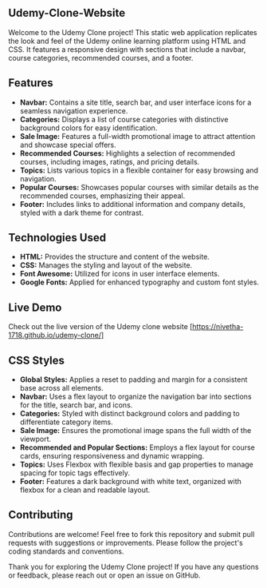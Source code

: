 ## Udemy-Clone-Website
Welcome to the Udemy Clone project! This static web application replicates the look and feel of the Udemy online learning platform using HTML and CSS. It features a responsive design with sections that include a navbar, course categories, recommended courses, and a footer.

## Features
- **Navbar:** Contains a site title, search bar, and user interface icons for a seamless navigation experience.
- **Categories:** Displays a list of course categories with distinctive background colors for easy identification.
- **Sale Image:** Features a full-width promotional image to attract attention and showcase special offers.
- **Recommended Courses:** Highlights a selection of recommended courses, including images, ratings, and pricing details.
- **Topics:** Lists various topics in a flexible container for easy browsing and navigation.
- **Popular Courses:** Showcases popular courses with similar details as the recommended courses, emphasizing their appeal.
- **Footer:** Includes links to additional information and company details, styled with a dark theme for contrast.

## Technologies Used
- **HTML:** Provides the structure and content of the website.
- **CSS:** Manages the styling and layout of the website.
- **Font Awesome:** Utilized for icons in user interface elements.
- **Google Fonts:** Applied for enhanced typography and custom font styles.
  
## Live Demo
 Check out the live version of the Udemy clone website [https://nivetha-1718.github.io/udemy-clone/]
 
## CSS Styles
- **Global Styles:** Applies a reset to padding and margin for a consistent base across all elements.
- **Navbar:** Uses a flex layout to organize the navigation bar into sections for the title, search bar, and icons.
- **Categories:** Styled with distinct background colors and padding to differentiate category items.
- **Sale Image:** Ensures the promotional image spans the full width of the viewport.
- **Recommended and Popular Sections:** Employs a flex layout for course cards, ensuring responsiveness and dynamic wrapping.
- **Topics:** Uses Flexbox with flexible basis and gap properties to manage spacing for topic tags effectively.
- **Footer:** Features a dark background with white text, organized with flexbox for a clean and readable layout.
  
## Contributing
Contributions are welcome! Feel free to fork this repository and submit pull requests with suggestions or improvements. Please follow the project's coding standards and conventions.

Thank you for exploring the Udemy Clone project! If you have any questions or feedback, please reach out or open an issue on GitHub.
